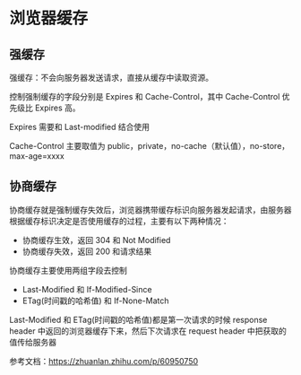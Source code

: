 # 浏览器缓存

## 强缓存

强缓存：不会向服务器发送请求，直接从缓存中读取资源。

控制强制缓存的字段分别是 Expires 和 Cache-Control，其中 Cache-Control 优先级比 Expires 高。

Expires 需要和 Last-modified 结合使用

Cache-Control 主要取值为 public，private，no-cache（默认值），no-store，max-age=xxxx

## 协商缓存

协商缓存就是强制缓存失效后，浏览器携带缓存标识向服务器发起请求，由服务器根据缓存标识决定是否使用缓存的过程，主要有以下两种情况：

- 协商缓存生效，返回 304 和 Not Modified
- 协商缓存失效，返回 200 和请求结果

协商缓存主要使用两组字段去控制

- Last-Modified 和 If-Modified-Since
- ETag(时间戳的哈希值) 和 If-None-Match

Last-Modified 和 ETag(时间戳的哈希值)都是第一次请求的时候 response header 中返回的浏览器缓存下来，然后下次请求在 request header 中把获取的值传给服务器

参考文档：<https://zhuanlan.zhihu.com/p/60950750>
